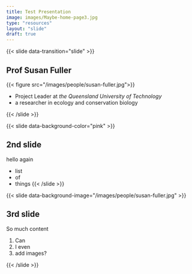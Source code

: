 ```yaml
---
title: Test Presentation
image: images/Maybe-home-page3.jpg
type: "resources"
layout: "slide"
draft: true
---
```


{{< slide data-transition="slide" >}}
## Prof Susan Fuller
{{< figure src="/images/people/susan-fuller.jpg">}}
- Project Leader at _the Queensland University of Technology_
- a researcher in ecology and conservation biology

{{< /slide >}}

{{< slide data-background-color="pink" >}}
## 2nd slide
hello again
- list 
- of 
- things
{{< /slide >}}

{{< slide data-background-image="/images/people/susan-fuller.jpg" >}}
## 3rd slide 
So much content
1. Can 
2. I even
3. add images?

{{< /slide >}}


